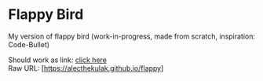 # Flappy Bird
My version of flappy bird (work-in-progress, made from scratch, inspiration: Code-Bullet)

Should work as link: [click here](https://alecthekulak.github.io/flappy)  
Raw URL: [https://alecthekulak.github.io/flappy]
